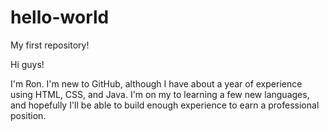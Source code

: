 # hello-world
My first repository!

Hi guys!

I'm Ron. I'm new to GitHub, although I have about a year of experience using HTML, CSS, and Java. I'm on my to learning a few new languages, and hopefully I'll be able to build enough experience to earn a professional position.
